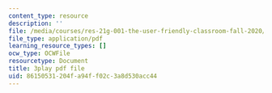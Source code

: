 ```yaml
---
content_type: resource
description: ''
file: /media/courses/res-21g-001-the-user-friendly-classroom-fall-2020/86150531204fa94ff02c3a8d530acc44_94YsseQIXq0.pdf
file_type: application/pdf
learning_resource_types: []
ocw_type: OCWFile
resourcetype: Document
title: 3play pdf file
uid: 86150531-204f-a94f-f02c-3a8d530acc44
---
```

